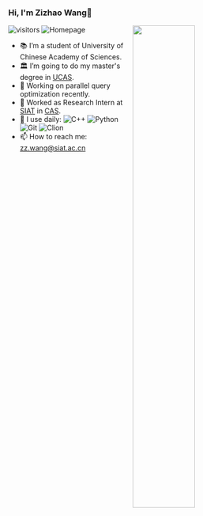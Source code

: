 ### Hi, I'm Zizhao Wang👋 
![visitors](https://visitor-badge.glitch.me/badge?page_id=ZizhaoWang-s-Warehouse.README)
![Homepage](https://img.shields.io/badge/blog-https%3A%2F%2Fblog.csdn.net%2Fjunbaba__%3Fspm%3D1010.2135.3001.5113-red)
<img align="right" width="50%" src="https://github-readme-stats.vercel.app/api?username=ZizhaoWa&show_icons=true">

- 📚 I’m a student of University of Chinese Academy of Sciences.
- 🏛 I’m going to do my master's degree in [UCAS](https://english.ucas.ac.cn/).
- 🔭 Working on parallel query optimization recently.
- :briefcase: Worked as Research Intern at [SIAT](http://english.siat.cas.cn/) in [CAS](http://english.cas.cn/).
- 🚀 I use daily:
![C++](https://img.shields.io/badge/-C++-8fcfd1?style=plastic&logo=C++)
![Python](https://img.shields.io/badge/-Python-3f4441?style=plastic&logo=Python)
![Git](https://img.shields.io/badge/-Git-black?style=plastic&logo=git)
![Clion](https://img.shields.io/badge/-CLion-blue)
- 📫 How to reach me: zz.wang@siat.ac.cn

